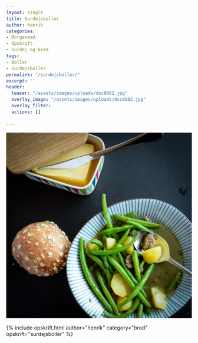 ```yaml
---
layout: single
title: Surdejsboller
author: Henrik
categories:
- Morgenmad
- Opskrift
- Surdej og brød
tags:
- Boller
- Surdejsboller
permalink: "/surdejsboller/"
excerpt: ''
header:
  teaser: "/assets/images/uploads/dsc8882.jpg"
  overlay_image: "/assets/images/uploads/dsc8882.jpg"
  overlay_filter: 
  actions: []

---
```

![](/assets/images/uploads/dsc8882.jpg)

{% include opskrift.html author="henrik" category="brod" opskrift="surdejsboller" %}